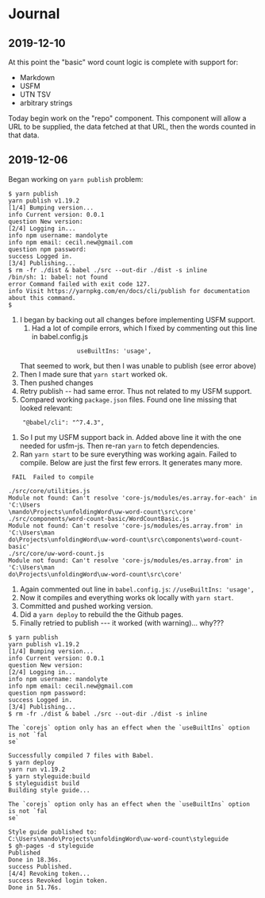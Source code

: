 # Journal

## 2019-12-10

At this point the "basic" word count logic is complete with support for:
- Markdown
- USFM
- UTN TSV
- arbitrary strings

Today begin work on the "repo" component. This component will allow a
URL to be supplied, the data fetched at that URL, then the words counted
in that data.

## 2019-12-06

Began working on `yarn publish` problem:

```
$ yarn publish
yarn publish v1.19.2
[1/4] Bumping version...
info Current version: 0.0.1
question New version:
[2/4] Logging in...
info npm username: mandolyte
info npm email: cecil.new@gmail.com
question npm password:
success Logged in.
[3/4] Publishing...
$ rm -fr ./dist & babel ./src --out-dir ./dist -s inline
/bin/sh: 1: babel: not found
error Command failed with exit code 127.
info Visit https://yarnpkg.com/en/docs/cli/publish for documentation about this command.
$
```

1. I began by backing out all changes before implementing USFM support.
    1. Had a lot of compile errors, which I fixed by commenting out this line in babel.config.js
    ```
    				useBuiltIns: 'usage',
    ```
    That seemed to work, but then I was unable to publish (see error above)
1. Then I made sure that `yarn start` worked ok.
1. Then pushed changes
1. Retry publish -- had same error. Thus not related to my USFM support.
1. Compared working `package.json` files. Found one line missing that looked relevant:
```
    "@babel/cli": "^7.4.3",
```
1. So I put my USFM support back in. Added above line it with the one needed for usfm-js. Then re-ran `yarn` to fetch dependencies.
1. Ran `yarn start` to be sure everything was working again. Failed to compile. Below are just the first few errors. It generates many more.
```
 FAIL  Failed to compile

./src/core/utilities.js
Module not found: Can't resolve 'core-js/modules/es.array.for-each' in 'C:\Users
\mando\Projects\unfoldingWord\uw-word-count\src\core'
./src/components/word-count-basic/WordCountBasic.js
Module not found: Can't resolve 'core-js/modules/es.array.from' in 'C:\Users\man
do\Projects\unfoldingWord\uw-word-count\src\components\word-count-basic'
./src/core/uw-word-count.js
Module not found: Can't resolve 'core-js/modules/es.array.from' in 'C:\Users\man
do\Projects\unfoldingWord\uw-word-count\src\core'
```
1. Again commented out line in `babel.config.js`: `//useBuiltIns: 'usage',`
1. Now it compiles and everything works ok locally with `yarn start`.
1. Committed and pushed working version.
1. Did a `yarn deploy` to rebuild the the Github pages.
1. Finally retried to publish --- it worked (with warning)... why???
```
$ yarn publish
yarn publish v1.19.2
[1/4] Bumping version...
info Current version: 0.0.1
question New version:
[2/4] Logging in...
info npm username: mandolyte
info npm email: cecil.new@gmail.com
question npm password:
success Logged in.
[3/4] Publishing...
$ rm -fr ./dist & babel ./src --out-dir ./dist -s inline

The `corejs` option only has an effect when the `useBuiltIns` option is not `fal
se`

Successfully compiled 7 files with Babel.
$ yarn deploy
yarn run v1.19.2
$ yarn styleguide:build
$ styleguidist build
Building style guide...

The `corejs` option only has an effect when the `useBuiltIns` option is not `fal
se`

Style guide published to:
C:\Users\mando\Projects\unfoldingWord\uw-word-count\styleguide
$ gh-pages -d styleguide
Published
Done in 18.36s.
success Published.
[4/4] Revoking token...
success Revoked login token.
Done in 51.76s.
```
